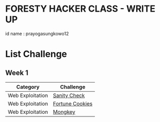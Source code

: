# FORESTY HACKER CLASS - WRITE UP
id name : prayogasungkowo12

# List Challenge

## Week 1
| Category | Challenge |
| --- | --- |
| Web Exploitation | [Sanity Check](https://github.com/yogasungkowo/CTF-WRITEUP/blob/dc2dfd2ed83691ddf1e33a0bd8c67e63324e4c04/Sanity%20Check)
| Web Exploitation | [Fortune Cookies](https://github.com/yogasungkowo/CTF-WRITEUP/blob/f6af2cb48c8ae73f3ff27ddb6079f33bb96306b5/Fortune%20Cookies)
| Web Exploitation | [Mongkey](https://github.com/yogasungkowo/CTF-WRITEUP/blob/f6af2cb48c8ae73f3ff27ddb6079f33bb96306b5/Mongkey)




